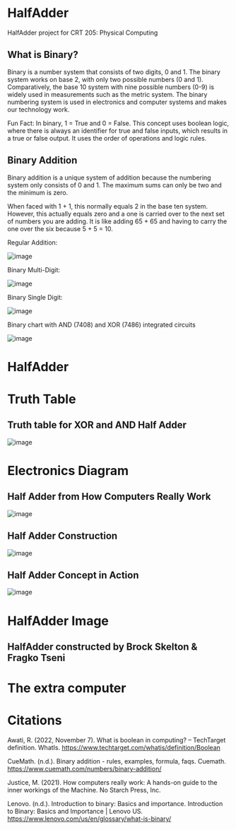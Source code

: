 # HalfAdder
HalfAdder project for CRT 205: Physical Computing

## What is Binary?
Binary is a number system that consists of two digits, 0 and 1. The binary system works on base 2, with only two possible numbers (0 and 1). Comparatively, the base 10 system with nine possible numbers (0-9) is widely used in measurements such as the metric system. The binary numbering system is used in electronics and computer systems and makes our technology work.

Fun Fact: In binary, 1 = True and 0 = False. This concept uses boolean logic, where there is always an identifier for true and false inputs, which results in a true or false output. It uses the order of operations and logic rules.

## Binary Addition
Binary addition is a unique system of addition because the numbering system only consists of 0 and 1. The maximum sums can only be two and the minimum is zero.

When faced with 1 + 1, this normally equals 2 in the base ten system. However, this actually equals zero and a one is carried over to the next set of numbers you are adding. It is like adding 65 + 65 and having to carry the one over the six because 5 + 5 = 10.

Regular Addition:

![image](https://github.com/user-attachments/assets/57459ff2-8521-4e73-b419-9afb56272089)



Binary Multi-Digit:

![image](https://github.com/user-attachments/assets/8af91b73-6154-45e4-9ef3-61219324c962)


Binary Single Digit:

![image](https://github.com/user-attachments/assets/2cd64fa1-04da-42e5-b23f-74094052297a)


Binary chart with AND (7408) and XOR (7486) integrated circuits


![image](https://github.com/user-attachments/assets/92463587-97ee-4804-985d-5975deaa8a04)



# HalfAdder 

# Truth Table
## Truth table for XOR and AND Half Adder
![image](https://github.com/user-attachments/assets/59ff5ceb-2889-41f9-bf0c-89cebc98a927)


# Electronics Diagram
## Half Adder from How Computers Really Work
![image](https://github.com/user-attachments/assets/283cf2c4-6bc0-4263-8f8e-6eb7292217c3)
## Half Adder Construction 
![image](https://github.com/user-attachments/assets/c571784e-a108-42e5-96e0-e8ab834e719d)
## Half Adder Concept in Action
![image](https://github.com/user-attachments/assets/d1c6ebf9-a3ae-4e9f-8d3f-66ebfd73aa43)




# HalfAdder Image
## HalfAdder constructed by Brock Skelton & Fragko Tseni

# The extra computer

# Citations
Awati, R. (2022, November 7). What is boolean in computing? – TechTarget definition. WhatIs. https://www.techtarget.com/whatis/definition/Boolean 

CueMath. (n.d.). Binary addition - rules, examples, formula, faqs. Cuemath. https://www.cuemath.com/numbers/binary-addition/ 

Justice, M. (2021). How computers really work: A hands-on guide to the inner workings of the Machine. No Starch Press, Inc. 

Lenovo. (n.d.). Introduction to binary: Basics and importance. Introduction to Binary: Basics and Importance | Lenovo US. https://www.lenovo.com/us/en/glossary/what-is-binary/


